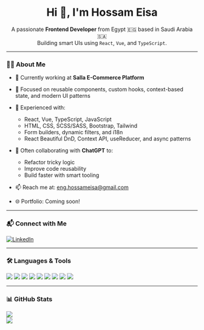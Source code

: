<h1 align="center">Hi 👋, I'm Hossam Eisa</h1>

<p align="center">
  A passionate <strong>Frontend Developer</strong> from Egypt 🇪🇬 based in Saudi Arabia 🇸🇦  
  <br />
  Building smart UIs using <code>React</code>, <code>Vue</code>, and <code>TypeScript</code>.
</p>

---

### 👨‍💻 About Me

- 🔭 Currently working at **Salla E-Commerce Platform**
- 🧠 Focused on reusable components, custom hooks, context-based state, and modern UI patterns
- 🧩 Experienced with:
  - React, Vue, TypeScript, JavaScript
  - HTML, CSS, SCSS/SASS, Bootstrap, Tailwind
  - Form builders, dynamic filters, and i18n
  - React Beautiful DnD, Context API, useReducer, and async patterns

- 🤝 Often collaborating with **ChatGPT** to:
  - Refactor tricky logic
  - Improve code reusability
  - Build faster with smart tooling

- 📫 Reach me at: [eng.hossameisa@gmail.com](mailto:eng.hossameisa@gmail.com)
- 🌐 Portfolio: Coming soon!

---

### 📬 Connect with Me

<p align="left">
  <a href="https://www.linkedin.com/in/hossamelsawy" target="_blank">
    <img src="https://img.shields.io/badge/LinkedIn-0077B5?style=for-the-badge&logo=linkedin&logoColor=white" alt="LinkedIn">
  </a>
</p>

---

### 🛠️ Languages & Tools

<p align="left">
  <img src="https://img.shields.io/badge/HTML5-E34F26?style=flat&logo=html5&logoColor=white" />
  <img src="https://img.shields.io/badge/CSS3-1572B6?style=flat&logo=css3&logoColor=white" />
  <img src="https://img.shields.io/badge/SASS-CC6699?style=flat&logo=sass&logoColor=white" />
  <img src="https://img.shields.io/badge/JavaScript-F7DF1E?style=flat&logo=javascript&logoColor=black" />
  <img src="https://img.shields.io/badge/TypeScript-3178C6?style=flat&logo=typescript&logoColor=white" />
  <img src="https://img.shields.io/badge/React-61DAFB?style=flat&logo=react&logoColor=black" />
  <img src="https://img.shields.io/badge/Vue.js-4FC08D?style=flat&logo=vue.js&logoColor=white" />
  <img src="https://img.shields.io/badge/Bootstrap-7952B3?style=flat&logo=bootstrap&logoColor=white" />
  <img src="https://img.shields.io/badge/Tailwind-61DAFB?style=flat&logo=tailwind&logoColor=black" />
</p>

---

### 📊 GitHub Stats

<p align="left">
  <img src="https://github-readme-stats.vercel.app/api/top-langs/?username=HossamEisa&layout=compact&theme=default" />
  <br />
  <img src="https://github-readme-stats.vercel.app/api?username=HossamEisa&show_icons=true&theme=default" />
</p>

